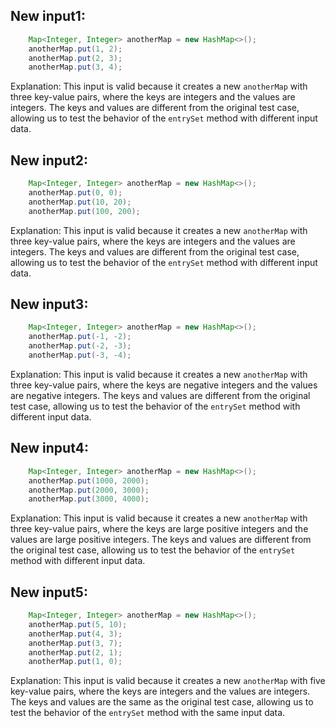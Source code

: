## New input1:
```java
    Map<Integer, Integer> anotherMap = new HashMap<>();
    anotherMap.put(1, 2);
    anotherMap.put(2, 3);
    anotherMap.put(3, 4);
```
Explanation: This input is valid because it creates a new `anotherMap` with three key-value pairs, where the keys are integers and the values are integers. The keys and values are different from the original test case, allowing us to test the behavior of the `entrySet` method with different input data.

## New input2:
```java
    Map<Integer, Integer> anotherMap = new HashMap<>();
    anotherMap.put(0, 0);
    anotherMap.put(10, 20);
    anotherMap.put(100, 200);
```
Explanation: This input is valid because it creates a new `anotherMap` with three key-value pairs, where the keys are integers and the values are integers. The keys and values are different from the original test case, allowing us to test the behavior of the `entrySet` method with different input data.

## New input3:
```java
    Map<Integer, Integer> anotherMap = new HashMap<>();
    anotherMap.put(-1, -2);
    anotherMap.put(-2, -3);
    anotherMap.put(-3, -4);
```
Explanation: This input is valid because it creates a new `anotherMap` with three key-value pairs, where the keys are negative integers and the values are negative integers. The keys and values are different from the original test case, allowing us to test the behavior of the `entrySet` method with different input data.

## New input4:
```java
    Map<Integer, Integer> anotherMap = new HashMap<>();
    anotherMap.put(1000, 2000);
    anotherMap.put(2000, 3000);
    anotherMap.put(3000, 4000);
```
Explanation: This input is valid because it creates a new `anotherMap` with three key-value pairs, where the keys are large positive integers and the values are large positive integers. The keys and values are different from the original test case, allowing us to test the behavior of the `entrySet` method with different input data.

## New input5:
```java
    Map<Integer, Integer> anotherMap = new HashMap<>();
    anotherMap.put(5, 10);
    anotherMap.put(4, 3);
    anotherMap.put(3, 7);
    anotherMap.put(2, 1);
    anotherMap.put(1, 0);
```
Explanation: This input is valid because it creates a new `anotherMap` with five key-value pairs, where the keys are integers and the values are integers. The keys and values are the same as the original test case, allowing us to test the behavior of the `entrySet` method with the same input data.